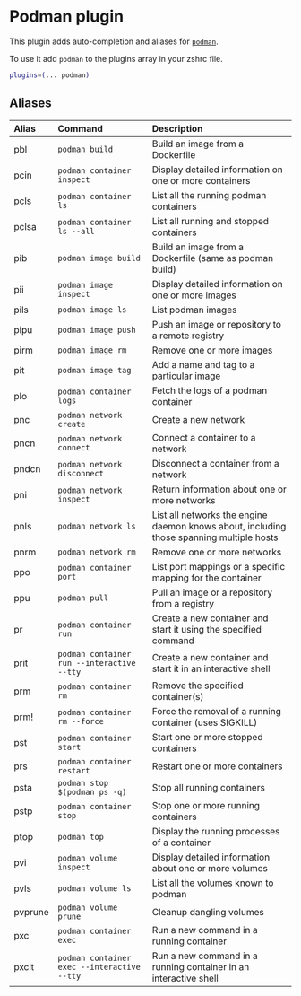 # Podman plugin

This plugin adds auto-completion and aliases for [`podman`](HTTPS://podman.io/).

To use it add `podman` to the plugins array in your zshrc file.

```zsh
plugins=(... podman)
```

## Aliases

| Alias   | Command                                     | Description                                                                              |
| :------ | :------------------------------------------ | :--------------------------------------------------------------------------------------- |
| pbl     | `podman build`                              | Build an image from a Dockerfile                                                         |
| pcin    | `podman container inspect`                  | Display detailed information on one or more containers                                   |
| pcls    | `podman container ls`                       | List all the running podman containers                                                   |
| pclsa   | `podman container ls --all`                 | List all running and stopped containers                                                  |
| pib     | `podman image build`                        | Build an image from a Dockerfile (same as podman build)                                  |
| pii     | `podman image inspect`                      | Display detailed information on one or more images                                       |
| pils    | `podman image ls`                           | List podman images                                                                       |
| pipu    | `podman image push`                         | Push an image or repository to a remote registry                                         |
| pirm    | `podman image rm`                           | Remove one or more images                                                                |
| pit     | `podman image tag`                          | Add a name and tag to a particular image                                                 |
| plo     | `podman container logs`                     | Fetch the logs of a podman container                                                     |
| pnc     | `podman network create`                     | Create a new network                                                                     |
| pncn    | `podman network connect`                    | Connect a container to a network                                                         |
| pndcn   | `podman network disconnect`                 | Disconnect a container from a network                                                    |
| pni     | `podman network inspect`                    | Return information about one or more networks                                            |
| pnls    | `podman network ls`                         | List all networks the engine daemon knows about, including those spanning multiple hosts |
| pnrm    | `podman network rm`                         | Remove one or more networks                                                              |
| ppo     | `podman container port`                     | List port mappings or a specific mapping for the container                               |
| ppu     | `podman pull`                               | Pull an image or a repository from a registry                                            |
| pr      | `podman container run`                      | Create a new container and start it using the specified command                          |
| prit    | `podman container run --interactive --tty`  | Create a new container and start it in an interactive shell                              |
| prm     | `podman container rm`                       | Remove the specified container(s)                                                        |
| prm!    | `podman container rm --force`               | Force the removal of a running container (uses SIGKILL)                                  |
| pst     | `podman container start`                    | Start one or more stopped containers                                                     |
| prs     | `podman container restart`                  | Restart one or more containers                                                           |
| psta    | `podman stop $(podman ps -q)`               | Stop all running containers                                                              |
| pstp    | `podman container stop`                     | Stop one or more running containers                                                      |
| ptop    | `podman top`                                | Display the running processes of a container                                             |
| pvi     | `podman volume inspect`                     | Display detailed information about one or more volumes                                   |
| pvls    | `podman volume ls`                          | List all the volumes known to podman                                                     |
| pvprune | `podman volume prune`                       | Cleanup dangling volumes                                                                 |
| pxc     | `podman container exec`                     | Run a new command in a running container                                                 |
| pxcit   | `podman container exec --interactive --tty` | Run a new command in a running container in an interactive shell                         |
